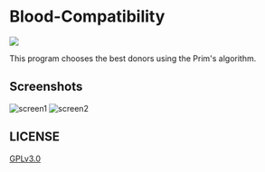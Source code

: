 # Blood-Compatibility
![](https://img.shields.io/badge/python-3476AB?style=for-the-badge&logo=python&logoColor=white&labelColor=101010)

This program chooses the best donors using the Prim's algorithm.

## Screenshots
![screen1](https://i.imgur.com/EbZongU.png "Graph")
![screen2](https://i.imgur.com/N49QwQ8.png "Results")

## LICENSE
[GPLv3.0](LICENSE)

